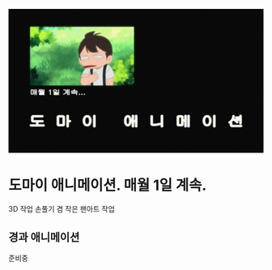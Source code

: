 ![도마이 애니메이션 멘트 부분](./source_img/bg.png)
# 도마이 애니메이션. 매월 1일 계속.
3D 작업 손풀기 겸 작은 팬아트 작업

## 경과 애니메이션
준비중